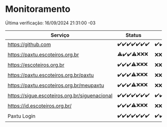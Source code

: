 # Monitoramento

Última verificação: 16/09/2024 21:31:00 -03

|Serviço|Status|Últimas 24h|
|---|---|---|
|https://github.com|<span title="2024-09-09: OK=23">✔️</span><span title="2024-09-10: OK=23">✔️</span><span title="2024-09-11: OK=23">✔️</span><span title="2024-09-12: OK=23">✔️</span><span title="2024-09-13: OK=23">✔️</span><span title="2024-09-14: OK=23">✔️</span><span title="2024-09-15: OK=23">✔️</span>|<span title="15/09/2024 21:40:00 -03 : 200">✔️</span><span title="15/09/2024 23:13:00 -03 : 200">✔️</span><span title="16/09/2024 00:16:00 -03 : 200">✔️</span><span title="16/09/2024 01:10:00 -03 : 200">✔️</span><span title="16/09/2024 02:09:00 -03 : 200">✔️</span><span title="16/09/2024 03:12:00 -03 : 200">✔️</span><span title="16/09/2024 04:08:00 -03 : 200">✔️</span><span title="16/09/2024 05:11:00 -03 : 200">✔️</span><span title="16/09/2024 06:09:00 -03 : 200">✔️</span><span title="16/09/2024 07:09:00 -03 : 200">✔️</span><span title="16/09/2024 08:07:00 -03 : 200">✔️</span><span title="16/09/2024 09:15:00 -03 : 200">✔️</span><span title="16/09/2024 10:17:00 -03 : 200">✔️</span><span title="16/09/2024 11:07:00 -03 : 200">✔️</span><span title="16/09/2024 12:08:00 -03 : 200">✔️</span><span title="16/09/2024 13:09:00 -03 : 200">✔️</span><span title="16/09/2024 14:07:00 -03 : 200">✔️</span><span title="16/09/2024 15:10:00 -03 : 200">✔️</span><span title="16/09/2024 16:06:00 -03 : 200">✔️</span><span title="16/09/2024 17:08:00 -03 : 200">✔️</span><span title="16/09/2024 18:07:00 -03 : 200">✔️</span><span title="16/09/2024 19:07:00 -03 : 200">✔️</span><span title="16/09/2024 20:07:00 -03 : 200">✔️</span><span title="16/09/2024 21:31:00 -03 : 200">✔️</span>|
|https://paxtu.escoteiros.org.br|<span title="2024-09-09: OK=21, Falhas=2">⚠️</span><span title="2024-09-10: OK=23">✔️</span><span title="2024-09-11: OK=23">✔️</span><span title="2024-09-12: OK=19, Falhas=4">⚠️</span><span title="2024-09-13: Falhas=23">❌</span><span title="2024-09-14: Falhas=23">❌</span><span title="2024-09-15: Falhas=23">❌</span>|<span title="15/09/2024 21:40:00 -03 : 403">❌</span><span title="15/09/2024 23:13:00 -03 : 403">❌</span><span title="16/09/2024 00:16:00 -03 : 403">❌</span><span title="16/09/2024 01:10:00 -03 : 403">❌</span><span title="16/09/2024 02:09:00 -03 : 403">❌</span><span title="16/09/2024 03:12:00 -03 : 403">❌</span><span title="16/09/2024 04:08:00 -03 : 403">❌</span><span title="16/09/2024 05:11:00 -03 : 403">❌</span><span title="16/09/2024 06:09:00 -03 : 403">❌</span><span title="16/09/2024 07:09:00 -03 : 403">❌</span><span title="16/09/2024 08:07:00 -03 : 403">❌</span><span title="16/09/2024 09:15:00 -03 : 403">❌</span><span title="16/09/2024 10:17:00 -03 : 403">❌</span><span title="16/09/2024 11:07:00 -03 : 403">❌</span><span title="16/09/2024 12:08:00 -03 : 403">❌</span><span title="16/09/2024 13:09:00 -03 : 403">❌</span><span title="16/09/2024 14:07:00 -03 : 403">❌</span><span title="16/09/2024 15:10:00 -03 : 403">❌</span><span title="16/09/2024 16:06:00 -03 : 403">❌</span><span title="16/09/2024 17:08:00 -03 : 403">❌</span><span title="16/09/2024 18:07:00 -03 : 403">❌</span><span title="16/09/2024 19:07:00 -03 : 403">❌</span><span title="16/09/2024 20:07:00 -03 : 403">❌</span><span title="16/09/2024 21:31:00 -03 : 403">❌</span>|
|https://escoteiros.org.br|<span title="2024-09-09: OK=23">✔️</span><span title="2024-09-10: OK=23">✔️</span><span title="2024-09-11: OK=23">✔️</span><span title="2024-09-12: OK=19, Falhas=4">⚠️</span><span title="2024-09-13: Falhas=23">❌</span><span title="2024-09-14: Falhas=23">❌</span><span title="2024-09-15: Falhas=23">❌</span>|<span title="15/09/2024 21:40:00 -03 : 403">❌</span><span title="15/09/2024 23:13:00 -03 : 403">❌</span><span title="16/09/2024 00:16:00 -03 : 403">❌</span><span title="16/09/2024 01:10:00 -03 : 403">❌</span><span title="16/09/2024 02:09:00 -03 : 403">❌</span><span title="16/09/2024 03:12:00 -03 : 403">❌</span><span title="16/09/2024 04:08:00 -03 : 403">❌</span><span title="16/09/2024 05:11:00 -03 : 403">❌</span><span title="16/09/2024 06:09:00 -03 : 403">❌</span><span title="16/09/2024 07:09:00 -03 : 403">❌</span><span title="16/09/2024 08:07:00 -03 : 403">❌</span><span title="16/09/2024 09:15:00 -03 : 403">❌</span><span title="16/09/2024 10:17:00 -03 : 403">❌</span><span title="16/09/2024 11:07:00 -03 : 403">❌</span><span title="16/09/2024 12:08:00 -03 : 403">❌</span><span title="16/09/2024 13:09:00 -03 : 403">❌</span><span title="16/09/2024 14:07:00 -03 : 403">❌</span><span title="16/09/2024 15:10:00 -03 : 403">❌</span><span title="16/09/2024 16:06:00 -03 : 403">❌</span><span title="16/09/2024 17:08:00 -03 : 403">❌</span><span title="16/09/2024 18:07:00 -03 : 403">❌</span><span title="16/09/2024 19:07:00 -03 : 403">❌</span><span title="16/09/2024 20:07:00 -03 : 403">❌</span><span title="16/09/2024 21:31:00 -03 : 403">❌</span>|
|https://paxtu.escoteiros.org.br/paxtu|<span title="2024-09-09: OK=23">✔️</span><span title="2024-09-10: OK=23">✔️</span><span title="2024-09-11: OK=23">✔️</span><span title="2024-09-12: OK=19, Falhas=4">⚠️</span><span title="2024-09-13: Falhas=23">❌</span><span title="2024-09-14: Falhas=23">❌</span><span title="2024-09-15: Falhas=23">❌</span>|<span title="15/09/2024 21:40:00 -03 : 403">❌</span><span title="15/09/2024 23:13:00 -03 : 403">❌</span><span title="16/09/2024 00:16:00 -03 : 403">❌</span><span title="16/09/2024 01:10:00 -03 : 403">❌</span><span title="16/09/2024 02:09:00 -03 : 403">❌</span><span title="16/09/2024 03:12:00 -03 : 403">❌</span><span title="16/09/2024 04:08:00 -03 : 403">❌</span><span title="16/09/2024 05:11:00 -03 : 403">❌</span><span title="16/09/2024 06:09:00 -03 : 403">❌</span><span title="16/09/2024 07:09:00 -03 : 403">❌</span><span title="16/09/2024 08:07:00 -03 : 403">❌</span><span title="16/09/2024 09:15:00 -03 : 403">❌</span><span title="16/09/2024 10:17:00 -03 : 403">❌</span><span title="16/09/2024 11:07:00 -03 : 403">❌</span><span title="16/09/2024 12:08:00 -03 : 403">❌</span><span title="16/09/2024 13:09:00 -03 : 403">❌</span><span title="16/09/2024 14:07:00 -03 : 403">❌</span><span title="16/09/2024 15:10:00 -03 : 403">❌</span><span title="16/09/2024 16:06:00 -03 : 403">❌</span><span title="16/09/2024 17:08:00 -03 : 403">❌</span><span title="16/09/2024 18:07:00 -03 : 403">❌</span><span title="16/09/2024 19:07:00 -03 : 403">❌</span><span title="16/09/2024 20:07:00 -03 : 403">❌</span><span title="16/09/2024 21:31:00 -03 : 403">❌</span>|
|https://paxtu.escoteiros.org.br/meupaxtu|<span title="2024-09-09: OK=23">✔️</span><span title="2024-09-10: OK=23">✔️</span><span title="2024-09-11: OK=23">✔️</span><span title="2024-09-12: OK=19, Falhas=4">⚠️</span><span title="2024-09-13: Falhas=23">❌</span><span title="2024-09-14: Falhas=23">❌</span><span title="2024-09-15: Falhas=23">❌</span>|<span title="15/09/2024 21:40:00 -03 : 403">❌</span><span title="15/09/2024 23:13:00 -03 : 403">❌</span><span title="16/09/2024 00:16:00 -03 : 403">❌</span><span title="16/09/2024 01:10:00 -03 : 403">❌</span><span title="16/09/2024 02:09:00 -03 : 403">❌</span><span title="16/09/2024 03:12:00 -03 : 403">❌</span><span title="16/09/2024 04:08:00 -03 : 403">❌</span><span title="16/09/2024 05:11:00 -03 : 403">❌</span><span title="16/09/2024 06:09:00 -03 : 403">❌</span><span title="16/09/2024 07:09:00 -03 : 403">❌</span><span title="16/09/2024 08:07:00 -03 : 403">❌</span><span title="16/09/2024 09:15:00 -03 : 403">❌</span><span title="16/09/2024 10:17:00 -03 : 403">❌</span><span title="16/09/2024 11:07:00 -03 : 403">❌</span><span title="16/09/2024 12:08:00 -03 : 403">❌</span><span title="16/09/2024 13:09:00 -03 : 403">❌</span><span title="16/09/2024 14:07:00 -03 : 403">❌</span><span title="16/09/2024 15:10:00 -03 : 403">❌</span><span title="16/09/2024 16:06:00 -03 : 403">❌</span><span title="16/09/2024 17:08:00 -03 : 403">❌</span><span title="16/09/2024 18:07:00 -03 : 403">❌</span><span title="16/09/2024 19:07:00 -03 : 403">❌</span><span title="16/09/2024 20:07:00 -03 : 403">❌</span><span title="16/09/2024 21:31:00 -03 : 403">❌</span>|
|https://sigue.escoteiros.org.br/siguenacional|<span title="2024-09-09: OK=23">✔️</span><span title="2024-09-10: OK=23">✔️</span><span title="2024-09-11: OK=23">✔️</span><span title="2024-09-12: OK=23">✔️</span><span title="2024-09-13: OK=23">✔️</span><span title="2024-09-14: OK=23">✔️</span><span title="2024-09-15: OK=23">✔️</span>|<span title="15/09/2024 21:40:00 -03 : 200">✔️</span><span title="15/09/2024 23:13:00 -03 : 200">✔️</span><span title="16/09/2024 00:16:00 -03 : 200">✔️</span><span title="16/09/2024 01:10:00 -03 : 200">✔️</span><span title="16/09/2024 02:09:00 -03 : 200">✔️</span><span title="16/09/2024 03:12:00 -03 : 200">✔️</span><span title="16/09/2024 04:08:00 -03 : 200">✔️</span><span title="16/09/2024 05:11:00 -03 : 200">✔️</span><span title="16/09/2024 06:09:00 -03 : 200">✔️</span><span title="16/09/2024 07:09:00 -03 : 200">✔️</span><span title="16/09/2024 08:07:00 -03 : 200">✔️</span><span title="16/09/2024 09:15:00 -03 : 200">✔️</span><span title="16/09/2024 10:17:00 -03 : 200">✔️</span><span title="16/09/2024 11:07:00 -03 : 200">✔️</span><span title="16/09/2024 12:08:00 -03 : 200">✔️</span><span title="16/09/2024 13:09:00 -03 : 200">✔️</span><span title="16/09/2024 14:07:00 -03 : 200">✔️</span><span title="16/09/2024 15:10:00 -03 : 200">✔️</span><span title="16/09/2024 16:06:00 -03 : 200">✔️</span><span title="16/09/2024 17:08:00 -03 : 200">✔️</span><span title="16/09/2024 18:07:00 -03 : 200">✔️</span><span title="16/09/2024 19:07:00 -03 : 200">✔️</span><span title="16/09/2024 20:07:00 -03 : 200">✔️</span><span title="16/09/2024 21:31:00 -03 : 200">✔️</span>|
|https://id.escoteiros.org.br/|<span title="2024-09-09: OK=23">✔️</span><span title="2024-09-10: OK=23">✔️</span><span title="2024-09-11: OK=23">✔️</span><span title="2024-09-12: OK=19, Falhas=4">⚠️</span><span title="2024-09-13: Falhas=23">❌</span><span title="2024-09-14: Falhas=23">❌</span><span title="2024-09-15: Falhas=23">❌</span>|<span title="15/09/2024 21:40:00 -03 : 403">❌</span><span title="15/09/2024 23:13:00 -03 : 403">❌</span><span title="16/09/2024 00:16:00 -03 : 403">❌</span><span title="16/09/2024 01:10:00 -03 : 403">❌</span><span title="16/09/2024 02:09:00 -03 : 403">❌</span><span title="16/09/2024 03:12:00 -03 : 403">❌</span><span title="16/09/2024 04:08:00 -03 : 403">❌</span><span title="16/09/2024 05:11:00 -03 : 403">❌</span><span title="16/09/2024 06:09:00 -03 : 403">❌</span><span title="16/09/2024 07:09:00 -03 : 403">❌</span><span title="16/09/2024 08:07:00 -03 : 403">❌</span><span title="16/09/2024 09:15:00 -03 : 403">❌</span><span title="16/09/2024 10:17:00 -03 : 403">❌</span><span title="16/09/2024 11:07:00 -03 : 403">❌</span><span title="16/09/2024 12:08:00 -03 : 403">❌</span><span title="16/09/2024 13:09:00 -03 : 403">❌</span><span title="16/09/2024 14:07:00 -03 : 403">❌</span><span title="16/09/2024 15:10:00 -03 : 403">❌</span><span title="16/09/2024 16:06:00 -03 : 403">❌</span><span title="16/09/2024 17:08:00 -03 : 403">❌</span><span title="16/09/2024 18:07:00 -03 : 403">❌</span><span title="16/09/2024 19:07:00 -03 : 403">❌</span><span title="16/09/2024 20:07:00 -03 : 403">❌</span><span title="16/09/2024 21:31:00 -03 : 403">❌</span>|
|Paxtu Login|<span title="2024-09-09: OK=23">✔️</span><span title="2024-09-10: OK=23">✔️</span><span title="2024-09-11: OK=23">✔️</span><span title="2024-09-12: OK=23">✔️</span><span title="2024-09-13: OK=23">✔️</span><span title="2024-09-14: OK=23">✔️</span><span title="2024-09-15: OK=23">✔️</span>|<span title="15/09/2024 21:40:00 -03 : 200">✔️</span><span title="15/09/2024 23:13:00 -03 : 200">✔️</span><span title="16/09/2024 00:16:00 -03 : 200">✔️</span><span title="16/09/2024 01:10:00 -03 : 200">✔️</span><span title="16/09/2024 02:09:00 -03 : 200">✔️</span><span title="16/09/2024 03:12:00 -03 : 200">✔️</span><span title="16/09/2024 04:08:00 -03 : 200">✔️</span><span title="16/09/2024 05:11:00 -03 : 200">✔️</span><span title="16/09/2024 06:09:00 -03 : 200">✔️</span><span title="16/09/2024 07:09:00 -03 : 200">✔️</span><span title="16/09/2024 08:07:00 -03 : 200">✔️</span><span title="16/09/2024 09:15:00 -03 : 200">✔️</span><span title="16/09/2024 10:17:00 -03 : 200">✔️</span><span title="16/09/2024 11:07:00 -03 : 200">✔️</span><span title="16/09/2024 12:08:00 -03 : 200">✔️</span><span title="16/09/2024 13:09:00 -03 : 200">✔️</span><span title="16/09/2024 14:07:00 -03 : 200">✔️</span><span title="16/09/2024 15:10:00 -03 : 200">✔️</span><span title="16/09/2024 16:06:00 -03 : 200">✔️</span><span title="16/09/2024 17:08:00 -03 : 200">✔️</span><span title="16/09/2024 18:07:00 -03 : 200">✔️</span><span title="16/09/2024 19:07:00 -03 : 200">✔️</span><span title="16/09/2024 20:07:00 -03 : 200">✔️</span><span title="16/09/2024 21:31:00 -03 : 200">✔️</span>|
